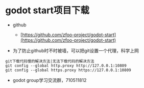 # godot start项目下载

- github
    - [https://github.com/zfoo-project/godot-start](https://github.com/zfoo-project/godot-start)


- 为了防止github时不时被墙，可以把git设置一个代理，科学上网

```
git下载代码慢的解决方法|无法下载代码的解决方法
git config --global http.proxy http://127.0.0.1:10809
git config --global https.proxy https://127.0.0.1:10809
```

- godot group学习交流群，710511812
